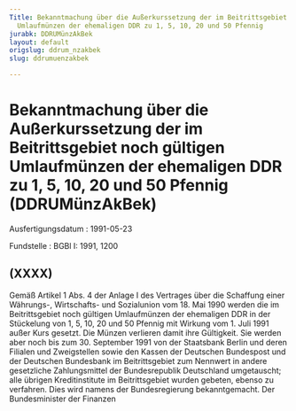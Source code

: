 ```yaml
---
Title: Bekanntmachung über die Außerkurssetzung der im Beitrittsgebiet noch gültigen
  Umlaufmünzen der ehemaligen DDR zu 1, 5, 10, 20 und 50 Pfennig
jurabk: DDRUMünzAkBek
layout: default
origslug: ddrum_nzakbek
slug: ddrumuenzakbek

---
```


# Bekanntmachung über die Außerkurssetzung der im Beitrittsgebiet noch gültigen Umlaufmünzen der ehemaligen DDR zu 1, 5, 10, 20 und 50 Pfennig (DDRUMünzAkBek)

Ausfertigungsdatum
:   1991-05-23

Fundstelle
:   BGBl I: 1991, 1200

## (XXXX)

Gemäß Artikel 1 Abs. 4 der Anlage I des Vertrages über die Schaffung
einer Währungs-, Wirtschafts- und Sozialunion vom 18. Mai 1990 werden
die im Beitrittsgebiet noch gültigen Umlaufmünzen der ehemaligen DDR
in der Stückelung von 1, 5, 10, 20 und 50 Pfennig mit Wirkung vom 1.
Juli 1991 außer Kurs gesetzt. Die Münzen verlieren damit ihre
Gültigkeit. Sie werden aber noch bis zum 30. September 1991 von der
Staatsbank Berlin und deren Filialen und Zweigstellen sowie den Kassen
der Deutschen Bundespost und der Deutschen Bundesbank im
Beitrittsgebiet zum Nennwert in andere gesetzliche Zahlungsmittel der
Bundesrepublik Deutschland umgetauscht; alle übrigen Kreditinstitute
im Beitrittsgebiet wurden gebeten, ebenso zu verfahren.
Dies wird namens der Bundesregierung bekanntgemacht.
Der Bundesminister der Finanzen

